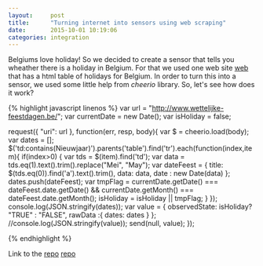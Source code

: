 ```yaml
---
layout:     post
title:      "Turning internet into sensors using web scraping"
date:       2015-10-01 10:19:06
categories: integration
---
```


Belgiums love holiday! So we decided to create a sensor that tells you wheather there is a holiday in Belgium. For that we used one web site [web] that has a html table of holidays for Belgium. In order to turn this into a sensor, we used some little help from _cheerio_ library. So, let's see how does it work?

{% highlight javascript linenos %}
var url = "http://www.wettelijke-feestdagen.be/";
var currentDate = new Date();
var isHoliday = false;

  request({
            "uri": url
        }, function(err, resp, body){
	    var $ = cheerio.load(body);
          var dates = [];
          $('td:contains(Nieuwjaar)').parents('table').find('tr').each(function(index,item){
           if(index>0)
           {
              var tds = $(item).find('td');
              var data = tds.eq(1).text().trim().replace("Mei", "May");
              var dateFeest = {
                   title: $(tds.eq(0)).find('a').text().trim(),
                   data: data,
                   date : new Date(data)
              };
              dates.push(dateFeest);
              var tmpFlag = currentDate.getDate()  === dateFeest.date.getDate() &&
              currentDate.getMonth() === dateFeest.date.getMonth();
              isHoliday = isHoliday || tmpFlag;
           }
           });
           console.log(JSON.stringify(dates));
            var value = {
            observedState: isHoliday? "TRUE" : "FALSE",
            rawData :{
              dates: dates
            }
           };
           //console.log(JSON.stringify(value));
           send(null, value);
});

{% endhighlight %}

Link to the [repo] [repo]

[web]: http://www.wettelijke-feestdagen.be/
[repo]: https://raw.githubusercontent.com/waylayio/Sensors/master/isHolidayBelgium
